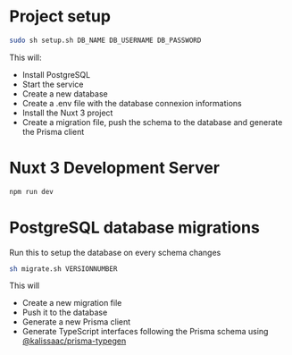 # Project setup

```bash
sudo sh setup.sh DB_NAME DB_USERNAME DB_PASSWORD
```

This will:

- Install PostgreSQL
- Start the service
- Create a new database
- Create a .env file with the database connexion informations
- Install the Nuxt 3 project
- Create a migration file, push the schema to the database and generate the Prisma client

# Nuxt 3 Development Server

```bash
npm run dev
```

# PostgreSQL database migrations

Run this to setup the database on every schema changes

```bash
sh migrate.sh VERSIONNUMBER
```

This will

- Create a new migration file
- Push it to the database
- Generate a new Prisma client
- Generate TypeScript interfaces following the Prisma schema using [@kalissaac/prisma-typegen](https://github.com/Kalissaac/prisma-typegen)
